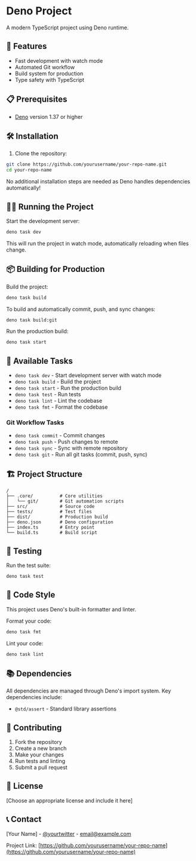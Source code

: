 # Deno Project

A modern TypeScript project using Deno runtime.

## 🚀 Features

- Fast development with watch mode
- Automated Git workflow
- Build system for production
- Type safety with TypeScript

## 📋 Prerequisites

- [Deno](https://deno.land/) version 1.37 or higher

## 🛠️ Installation

1. Clone the repository:
```bash
git clone https://github.com/yourusername/your-repo-name.git
cd your-repo-name
```

No additional installation steps are needed as Deno handles dependencies automatically!

## 🏃‍♂️ Running the Project

Start the development server:
```bash
deno task dev
```

This will run the project in watch mode, automatically reloading when files change.

## 📦 Building for Production

Build the project:
```bash
deno task build
```

To build and automatically commit, push, and sync changes:
```bash
deno task build:git
```

Run the production build:
```bash
deno task start
```

## 🔧 Available Tasks

- `deno task dev` - Start development server with watch mode
- `deno task build` - Build the project
- `deno task start` - Run the production build
- `deno task test` - Run tests
- `deno task lint` - Lint the codebase
- `deno task fmt` - Format the codebase

### Git Workflow Tasks
- `deno task commit` - Commit changes
- `deno task push` - Push changes to remote
- `deno task sync` - Sync with remote repository
- `deno task git` - Run all git tasks (commit, push, sync)

## 🏗️ Project Structure

```
/
├── .core/          # Core utilities
│   └── git/        # Git automation scripts
├── src/            # Source code
├── tests/          # Test files
├── dist/           # Production build
├── deno.json       # Deno configuration
├── index.ts        # Entry point
└── build.ts        # Build script
```

## 🧪 Testing

Run the test suite:
```bash
deno task test
```

## 📝 Code Style

This project uses Deno's built-in formatter and linter. 

Format your code:
```bash
deno task fmt
```

Lint your code:
```bash
deno task lint
```

## 📚 Dependencies

All dependencies are managed through Deno's import system. Key dependencies include:

- `@std/assert` - Standard library assertions

## 🤝 Contributing

1. Fork the repository
2. Create a new branch
3. Make your changes
4. Run tests and linting
5. Submit a pull request

## 📄 License

[Choose an appropriate license and include it here]

## 📞 Contact

[Your Name] - [@yourtwitter](https://twitter.com/yourtwitter) - email@example.com

Project Link: [https://github.com/yourusername/your-repo-name](https://github.com/yourusername/your-repo-name)